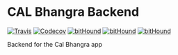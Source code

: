 # CAL Bhangra Backend

[![Travis](https://img.shields.io/travis/calbhangra/backend.svg?style=flat-square)](https://travis-ci.org/calbhangra/backend) [![Codecov](https://img.shields.io/codecov/c/github/calbhangra/backend.svg?style=flat-square)](https://codecov.io/gh/calbhangra/backend) [![bitHound](https://img.shields.io/bithound/code/github/calbhangra/backend.svg?style=flat-square)](https://www.bithound.io/github/calbhangra/backend) [![bitHound](https://img.shields.io/bithound/dependencies/github/calbhangra/backend.svg?style=flat-square)](https://www.bithound.io/github/calbhangra/backend/master/dependencies/npm) [![bitHound](https://img.shields.io/bithound/devDependencies/github/calbhangra/backend.svg?style=flat-square)](https://www.bithound.io/github/calbhangra/backend/master/dependencies/npm)


Backend for the Cal Bhangra app
